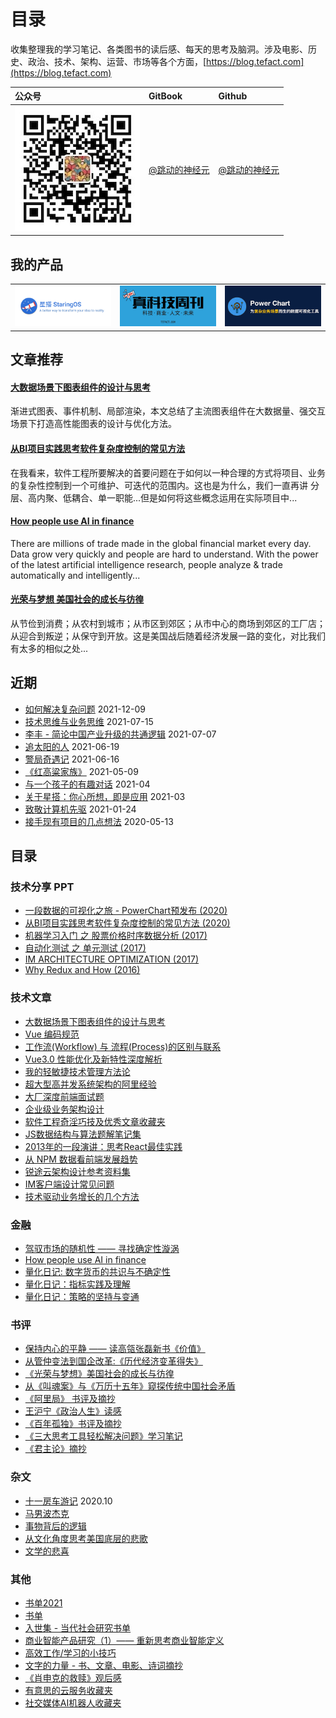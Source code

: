 # 目录

收集整理我的学习笔记、各类图书的读后感、每天的思考及脑洞。涉及电影、历史、政治、技术、架构、运营、市场等各个方面，[https://blog.tefact.com](https://blog.tefact.com)

<table align="center">
  <thead>
    <tr>
      <th style="text-align:left">&#x516C;&#x4F17;&#x53F7;</th>
      <th style="text-align:left">GitBook</th>
      <th style="text-align:left">Github</th>
    </tr>
  </thead>
  <tbody>
    <tr>
      <td style="text-align:left">
        <img src=".gitbook/assets/wechat_o.jpg" alt="pic" />
      </td>
      <td style="text-align:left">
        <p><a href="https://blog.tefact.com">@&#x8DF3;&#x52A8;&#x7684;&#x795E;&#x7ECF;&#x5143;</a> 
        </p>
      </td>
      <td style="text-align:left"><a href="https://github.com/georgezouq/blog">@&#x8DF3;&#x52A8;&#x7684;&#x795E;&#x7ECF;&#x5143;</a>
      </td>
    </tr>
  </tbody>
</table>

## 我的产品

<table style="width: 100%;" align="center">
    <tbody>
        <tr>
<!--             <td style="text-align:center" align="center">
                <a href="https://sq.tefact.com/">
                    <img src="./images/sq.png" alt="pic" width="177" />
                </a>
            </td>-->
            <td style="text-align:center" align="center">
                <a href="https://staringos.com">
                    <img src="./images/StaringOS.png" alt="pic" width="177" />
                </a>
            </td> 
            <!-- <td style="text-align:center" align="center">
                <a href="https://github.com/staringos/tefact-engine">
                    <img src="./images/tefact.png" alt="pic" width="177" />
                </a>
            </td> -->
            <td style="text-align:center" align="center">
                <a href="https://github.com/Tefact/tefact-weekly">
                    <img src="./images/tefact-weekly.png" alt="pic" width="177" />
                </a>
            </td>
            <td style="text-align:center" align="center">
                <a href="https://github.com/georgezouq/blog/blob/master/%E6%8A%80%E6%9C%AF%E6%96%87%E7%AB%A0/%E4%B8%80%E6%AE%B5%E6%95%B0%E6%8D%AE%E7%9A%84%E5%8F%AF%E8%A7%86%E5%8C%96%E4%B9%8B%E6%97%85-PowerChart%E9%A2%84%E5%8F%91%E5%B8%83.pdf">
                    <img src="./images/power-chart.png" alt="pic" width="177" />
                </a>
            </td>
        </tr>
    </tbody>
</table>

## 文章推荐

#### [大数据场景下图表组件的设计与思考](ji-shu-wen-zhang/da-shu-ju-chang-jing-xia-tu-biao-zu-jian-de-she-ji-yu-si-kao.md)

渐进式图表、事件机制、局部渲染，本文总结了主流图表组件在大数据量、强交互场景下打造高性能图表的设计与优化方法。

#### [从BI项⽬实践思考软件复杂度控制的常⻅⽅法](https://github.com/georgezouq/blog/tree/e735e5140d2f9df05e543376fcf388e8b14fdda6/技术文章/从BI项目实践思考软件复杂度控制的常见方法.pdf)

在我看来，软件工程所要解决的首要问题在于如何以一种合理的方式将项目、业务的复杂性控制到一个可维护、可迭代的范围内。这也是为什么，我们一直再讲 分层、高内聚、低耦合、单一职能...但是如何将这些概念运用在实际项目中...

#### [How people use AI in finance](https://github.com/georgezouq/awesome-ai-in-finance)

There are millions of trade made in the global financial market every day. Data grow very quickly and people are hard to understand. With the power of the latest artificial intelligence research, people analyze & trade automatically and intelligently...

#### [光荣与梦想 美国社会的成长与彷徨](shu-ping-ying-ping/guang-rong-yu-meng-xiang.md)

从节俭到消费；从农村到城市；从市区到郊区；从市中心的商场到郊区的工厂店；从迎合到叛逆；从保守到开放。这是美国战后随着经济发展一路的变化，对比我们有太多的相似之处...

## 近期

* [如何解决复杂问题](./ji-shu-wen-zhang/ru-he-jie-jue-wen-ti.md) 2021-12-09
* [技术思维与业务思维](./ji-shu-wen-zhang/ji-shu-si-wei-yu-ye-wu-si-wei.md) 2021-07-15
* [李丰 - 简论中国产业升级的共通逻辑](./qi-ta/zhong-guo-chan-ye-sheng-ji.md) 2021-07-07
* [追太阳的人](./za-wen/yi-ze-sui-bi.md) 2021-06-19
* [警局奇遇记](./za-wen/jing-ju-qi-yu-ji.md) 2021-06-16
* [《红高粱家族》](shu-ping-ying-ping/hong-gao-liang-jia-zu.md) 2021-05-09
* [与一个孩子的有趣对话](https://mp.weixin.qq.com/s?__biz=MzUzNzQwNjI1Ng==&mid=2247483787&idx=1&sn=5e9b2826a6e5bd5ead270e30896570dd&chksm=fae63fd4cd91b6c283b9c1a56bb21e7d0e99406e5275becb70e245e5e3710dde283b167efd6c&token=1173882900&lang=zh_CN#rd) 2021-04
* [关于星搭：你心所想，即是应用](https://staringos.com/docs/about) 2021-03
* [致敬计算机先驱](ji-shu-wen-zhang/zhi-jing-ji-suan-ji-xian-qu.md) 2021-01-24
* [接手现有项目的几点想法](ji-shu-wen-zhang/接手现有项目的几点想法.md) 2020-05-13

## 目录

### 技术分享 PPT

* [一段数据的可视化之旅 - PowerChart预发布 \(2020\)](/技术文章/一段数据的可视化之旅-PowerChart预发布.pdf)
* [从BI项⽬实践思考软件复杂度控制的常⻅⽅法 \(2020\)](https://github.com/georgezouq/blog/tree/e735e5140d2f9df05e543376fcf388e8b14fdda6/技术文章/从BI项目实践思考软件复杂度控制的常见方法.pdf)
* [机器学习入门 之 股票价格时序数据分析 \(2017\)](https://slides.com/georgezou/title-text)
* [自动化测试 之 单元测试 \(2017\)](https://slides.com/georgezou/unit-test)
* [IM ARCHITECTURE OPTIMIZATION \(2017\)](https://slides.com/georgezou/deck)
* [Why Redux and How \(2016\)](https://slides.com/georgezou/why-redux)

### 技术文章

* [大数据场景下图表组件的设计与思考](ji-shu-wen-zhang/da-shu-ju-chang-jing-xia-tu-biao-zu-jian-de-she-ji-yu-si-kao.md)
* [Vue 编码规范](ji-shu-wen-zhang/vue-bian-ma-gui-fan.md)
* [工作流\(Workflow\) 与 流程\(Process\)的区别与联系](https://juejin.im/post/5efe7bab6fb9a07e9608bf8e)
* [Vue3.0 性能优化及新特性深度解析](https://juejin.im/post/5ef576605188252e5c575645)
* [我的轻敏捷技术管理方法论](ji-shu-wen-zhang/wo-de-qing-min-jie-ji-shu-guan-li-fang-fa-lun.md)
* [超大型高并发系统架构的阿里经验](ji-shu-wen-zhang/chao-da-xing-gao-bing-fa-xi-tong-jia-gou-deali-jing-yan.md)
* [大厂深度前端面试题](https://interview.tefact.com/)
* [企业级业务架构设计](shu-ping-ying-ping/qi-ye-ji-ye-wu-jia-gou.md)
* [软件工程奇淫巧技及优秀文章收藏夹](ji-shu-wen-zhang/ruan-jian-gong-cheng-qi-yin-qiao-ji-ji-you-xiu-wen-zhang-shou-cang-jia.md)
* [JS数据结构与算法题解笔记集](ji-shu-wen-zhang/js-shu-ju-jie-gou-yu-suan-fa-ti-jie-bi-ji-ji.md)
* [2013年的一段演讲：思考React最佳实践](ji-shu-wen-zhang/si-kao-react-zui-jia-shi-jian.md)
* [从 NPM 数据看前端发展趋势](ji-shu-wen-zhang/cong-npm-shu-ju-kan-qian-duan-de-fa-zhan-qu-shi.md)
* [锐途云架构设计参考资料集](ji-shu-wen-zhang/rui-tu-yun-jia-gou-she-ji-can-kao-zi-liao-ji.md)
* [IM客户端设计常见问题](ji-shu-wen-zhang/im-ke-hu-duan-she-ji-chang-jian-wen-ti.md)
* [技术驱动业务增长的几个方法](ji-shu-wen-zhang/ji-shu-qu-dong-ye-wu-zeng-chang-de-ji-ge-fang-fa.md)

### 金融

* [驾驭市场的随机性 —— 寻找确定性漩涡](jin-rong-liang-hua/hun-dun-li-lun-yu-jin-rong-shi-chang-xun-zhao-que-ding-xing-xuan-wo.md)
* [How people use AI in finance](https://github.com/georgezouq/awesome-ai-in-finance)
* [量化日记: 数字货币的共识与不确定性](jin-rong-liang-hua/liang-hua-ri-ji-20180814.md)
* [量化日记：指标实践及理解](jin-rong-liang-hua/liang-hua-ri-ji-20180811.md)
* [量化日记：策略的坚持与变通](jin-rong-liang-hua/liang-hua-ri-ji-20180802.md)

### 书评

* [保持内心的平静 —— 读高瓴张磊新书《价值》](shu-ping-ying-ping/jia-zhi.md)
* [从管仲变法到国企改革:《历代经济变革得失》](shu-ping-ying-ping/cong-guan-zhong-bian-fa-dao-guo-qi-gai-ge-li-dai-jing-ji-bian-ge-de-shi.md)
* [《光荣与梦想》美国社会的成长与彷徨](shu-ping-ying-ping/guang-rong-yu-meng-xiang.md)
* [从《叫魂案》与《万历十五年》窥探传统中国社会矛盾](za-wen/mingqing.md)
* [《阿里局》 书评及摘抄](shu-ping-ying-ping/a-li-ju.md)
* [王沪宁《政治人生》读感](shu-ping-ying-ping/politicallife.md)
* [《百年孤独》书评及摘抄](shu-ping-ying-ping/cienanosdesoledad.md)
* [《三大思考工具轻松解决问题》学习笔记](shu-ping-ying-ping/san-da-si-kao-gong-ju-qing-song-jie-jue-wen-ti.md)
* [《君主论》摘抄](shu-ping-ying-ping/jun-zhu-lun.md)

### 杂文

* [十一房车游记](https://mp.weixin.qq.com/s?__biz=MzUzNzQwNjI1Ng==&mid=2247483752&idx=1&sn=116a59b687b270c7e6b8e9de45b24946&chksm=fae63f37cd91b6214330da6ad3b2e48b87958e99f231734f476fa9088a9cfecff6ba1106e2bf&token=1658332771&lang=zh_CN#rd) 2020.10
* [马男波杰克](shu-ping-ying-ping/ma-nan-bo-jie-ke.md)
* [事物背后的逻辑](za-wen/shi-wu-bei-hou-de-luo-ji.md)
* [从文化角度思考美国底层的悲歌](za-wen/cong-wen-hua-jiao-du-si-kao-mei-guo-di-ceng-de-bei-ge.md)
* [文学的悲喜](za-wen/wen-xue-de-bei-xi.md)

### 其他

* [书单2021](https://www.notion.so/c2fa7cd024294d128c8b952f1e090e60?v=1f195d29966c4c4883e829c562debb0c)
* [书单](shu-dan.md)
* [入世集 - 当代社会研究书单](shu-ping-ying-ping/ru-shi-ji.md)
* [商业智能产品研究（1）—— 重新思考商业智能定义](./)
* [高效工作/学习的小技巧](za-wen/gao-xiao-neng-de-xiao-ji-qiao.md)
* [文字的力量 - 书、文章、电影、诗词摘抄](qi-ta/thepowerofwords.md)
* [《肖申克的救赎》观后感](shu-ping-ying-ping/xiao-shen-ke-de-jiu-shu.md)
* [有意思的云服务收藏夹](https://github.com/georgezouq/awesome-saas)
* [社交媒体AI机器人收藏夹](https://github.com/georgezouq/awosome-ai-in-social-media)
